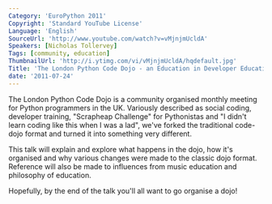 ```yaml
---
Category: 'EuroPython 2011'
Copyright: 'Standard YouTube License'
Language: 'English'
SourceUrl: 'http://www.youtube.com/watch?v=vMjnjmUcldA'
Speakers: [Nicholas Tollervey]
Tags: [community, education]
ThumbnailUrl: 'http://i.ytimg.com/vi/vMjnjmUcldA/hqdefault.jpg'
Title: 'The London Python Code Dojo - an Education in Developer Education'
date: '2011-07-24'
---
```

The London Python Code Dojo is a community organised monthly meeting for
Python programmers in the UK. Variously described as social coding, developer
training, "Scrapheap Challenge" for Pythonistas and "I didn't learn coding
like this when I was a lad", we've forked the traditional code-dojo format and
turned it into something very different.

This talk will explain and explore what happens in the dojo, how it's
organised and why various changes were made to the classic dojo format.
Reference will also be made to influences from music education and philosophy
of education.

Hopefully, by the end of the talk you'll all want to go organise a dojo!

